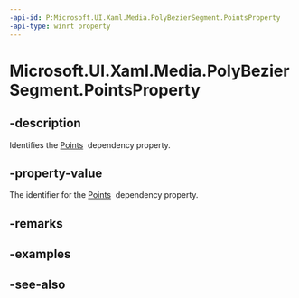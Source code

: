 ```yaml
---
-api-id: P:Microsoft.UI.Xaml.Media.PolyBezierSegment.PointsProperty
-api-type: winrt property
---
```


<!-- Property syntax
public Windows.UI.Xaml.DependencyProperty PointsProperty { get; }
-->

# Microsoft.UI.Xaml.Media.PolyBezierSegment.PointsProperty

## -description
Identifies the [Points](polybeziersegment_points.md)  dependency property.

## -property-value
The identifier for the [Points](polybeziersegment_points.md)  dependency property.

## -remarks

## -examples

## -see-also
